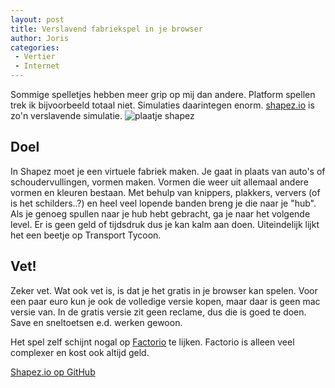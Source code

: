 ```yaml
---
layout: post
title: Verslavend fabriekspel in je browser
author: Joris
categories:
 - Vertier
 - Internet
---
```


Sommige spelletjes hebben meer grip op mij dan andere. Platform spellen trek ik bijvoorbeeld totaal niet. Simulaties daarintegen enorm. [shapez.io](https://shapez.io) is zo'n verslavende simulatie.
![plaatje shapez](https://i.ytimg.com/vi/vs46SXeByjo/maxresdefault.jpg)

## Doel
In Shapez moet je een virtuele fabriek maken. Je gaat in plaats van auto's of schoudervullingen, vormen maken. Vormen die weer uit allemaal andere vormen en kleuren bestaan. Met behulp van knippers, plakkers, ververs (of is het schilders..?) en heel veel lopende banden breng je die naar je "hub". Als je genoeg spullen naar je hub hebt gebracht, ga je naar het volgende level. Er is geen geld of tijdsdruk dus je kan kalm aan doen. Uiteindelijk lijkt het een beetje op Transport Tycoon.

## Vet!
Zeker vet. Wat ook vet is, is dat je het gratis in je browser kan spelen. Voor een paar euro kun je ook de volledige versie kopen, maar daar is geen mac versie van. In de gratis versie zit geen reclame, dus die is goed te doen. Save en sneltoetsen e.d. werken gewoon.

Het spel zelf schijnt nogal op [Factorio](https://www.factorio.com/) te lijken. Factorio is alleen veel complexer en kost ook altijd geld.

[Shapez.io op GitHub](https://github.com/tobspr/shapez.io)

